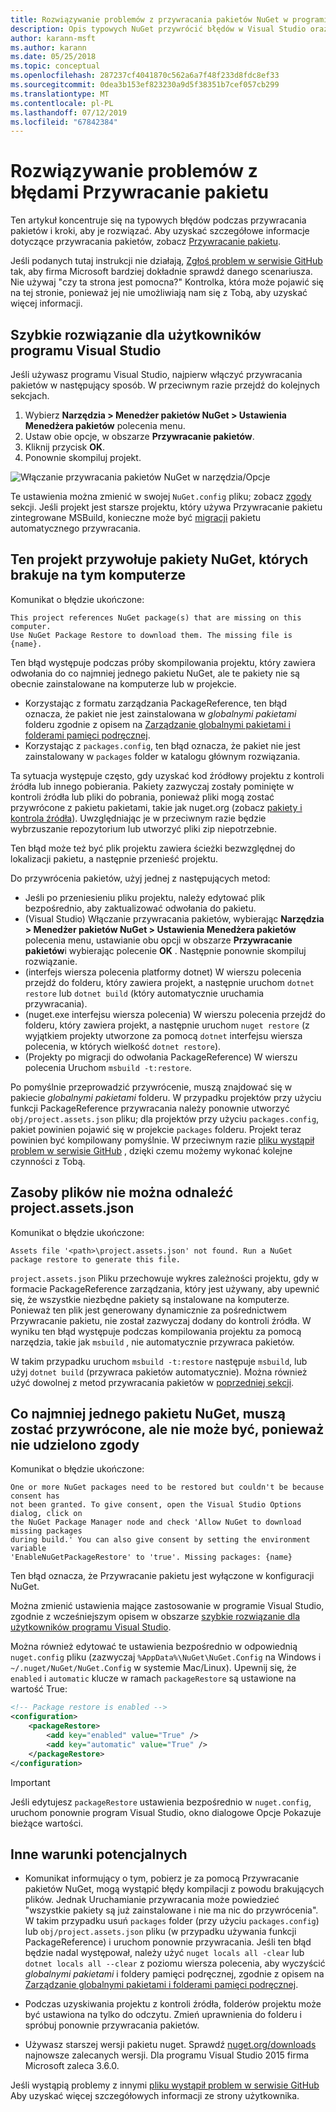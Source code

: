 ```yaml
---
title: Rozwiązywanie problemów z przywracania pakietów NuGet w programie Visual Studio
description: Opis typowych NuGet przywrócić błędów w Visual Studio oraz ze sposobem rozwiązać ten problem.
author: karann-msft
ms.author: karann
ms.date: 05/25/2018
ms.topic: conceptual
ms.openlocfilehash: 287237cf4041870c562a6a7f48f233d8fdc8ef33
ms.sourcegitcommit: 0dea3b153ef823230a9d5f38351b7cef057cb299
ms.translationtype: MT
ms.contentlocale: pl-PL
ms.lasthandoff: 07/12/2019
ms.locfileid: "67842384"
---
```

# <a name="troubleshooting-package-restore-errors"></a>Rozwiązywanie problemów z błędami Przywracanie pakietu

Ten artykuł koncentruje się na typowych błędów podczas przywracania pakietów i kroki, aby je rozwiązać. Aby uzyskać szczegółowe informacje dotyczące przywracania pakietów, zobacz [Przywracanie pakietu](../consume-packages/package-restore.md#enable-and-disable-package-restore-visual-studio).

Jeśli podanych tutaj instrukcji nie działają, [Zgłoś problem w serwisie GitHub](https://github.com/NuGet/docs.microsoft.com-nuget/issues) tak, aby firma Microsoft bardziej dokładnie sprawdź danego scenariusza. Nie używaj "czy ta strona jest pomocna?" Kontrolka, która może pojawić się na tej stronie, ponieważ jej nie umożliwiają nam się z Tobą, aby uzyskać więcej informacji.

## <a name="quick-solution-for-visual-studio-users"></a>Szybkie rozwiązanie dla użytkowników programu Visual Studio

Jeśli używasz programu Visual Studio, najpierw włączyć przywracania pakietów w następujący sposób. W przeciwnym razie przejdź do kolejnych sekcjach.

1. Wybierz **Narzędzia > Menedżer pakietów NuGet > Ustawienia Menedżera pakietów** polecenia menu.
1. Ustaw obie opcje, w obszarze **Przywracanie pakietów**.
1. Kliknij przycisk **OK**.
1. Ponownie skompiluj projekt.

![Włączanie przywracania pakietów NuGet w narzędzia/Opcje](../consume-packages/media/restore-01-autorestoreoptions.png)

Te ustawienia można zmienić w swojej `NuGet.config` pliku; zobacz [zgody](#consent) sekcji. Jeśli projekt jest starsze projektu, który używa Przywracanie pakietu zintegrowane MSBuild, konieczne może być [migracji](package-restore.md#migrate-to-automatic-package-restore-visual-studio) pakietu automatycznego przywracania.

<a name="missing"></a>

## <a name="this-project-references-nuget-packages-that-are-missing-on-this-computer"></a>Ten projekt przywołuje pakiety NuGet, których brakuje na tym komputerze

Komunikat o błędzie ukończone:

```output
This project references NuGet package(s) that are missing on this computer.
Use NuGet Package Restore to download them. The missing file is {name}.
```

Ten błąd występuje podczas próby skompilowania projektu, który zawiera odwołania do co najmniej jednego pakietu NuGet, ale te pakiety nie są obecnie zainstalowane na komputerze lub w projekcie.

- Korzystając z formatu zarządzania PackageReference, ten błąd oznacza, że pakiet nie jest zainstalowana w *globalnymi pakietami* folderu zgodnie z opisem na [Zarządzanie globalnymi pakietami i folderami pamięci podręcznej](managing-the-global-packages-and-cache-folders.md).
- Korzystając z `packages.config`, ten błąd oznacza, że pakiet nie jest zainstalowany w `packages` folder w katalogu głównym rozwiązania.

Ta sytuacja występuje często, gdy uzyskać kod źródłowy projektu z kontroli źródła lub innego pobierania. Pakiety zazwyczaj zostały pominięte w kontroli źródła lub pliki do pobrania, ponieważ pliki mogą zostać przywrócone z pakietu pakietami, takie jak nuget.org (zobacz [pakiety i kontrola źródła](Packages-and-Source-Control.md)). Uwzględniając je w przeciwnym razie będzie wybrzuszanie repozytorium lub utworzyć pliki zip niepotrzebnie.

Ten błąd może też być plik projektu zawiera ścieżki bezwzględnej do lokalizacji pakietu, a następnie przenieść projektu.

Do przywrócenia pakietów, użyj jednej z następujących metod:

- Jeśli po przeniesieniu pliku projektu, należy edytować plik bezpośrednio, aby zaktualizować odwołania do pakietu.
- (Visual Studio) Włączanie przywracania pakietów, wybierając **Narzędzia > Menedżer pakietów NuGet > Ustawienia Menedżera pakietów** polecenia menu, ustawianie obu opcji w obszarze **Przywracanie pakietów**i wybierając polecenie **OK** . Następnie ponownie skompiluj rozwiązanie.
- (interfejs wiersza polecenia platformy dotnet) W wierszu polecenia przejdź do folderu, który zawiera projekt, a następnie uruchom `dotnet restore` lub `dotnet build` (który automatycznie uruchamia przywracania).
- (nuget.exe interfejsu wiersza polecenia) W wierszu polecenia przejdź do folderu, który zawiera projekt, a następnie uruchom `nuget restore` (z wyjątkiem projekty utworzone za pomocą `dotnet` interfejsu wiersza polecenia, w których wielkość `dotnet restore`).
- (Projekty po migracji do odwołania PackageReference) W wierszu polecenia Uruchom `msbuild -t:restore`.

Po pomyślnie przeprowadzić przywrócenie, muszą znajdować się w pakiecie *globalnymi pakietami* folderu. W przypadku projektów przy użyciu funkcji PackageReference przywracania należy ponownie utworzyć `obj/project.assets.json` pliku; dla projektów przy użyciu `packages.config`, pakiet powinien pojawić się w projekcie `packages` folderu. Projekt teraz powinien być kompilowany pomyślnie. W przeciwnym razie [pliku wystąpił problem w serwisie GitHub](https://github.com/NuGet/docs.microsoft.com-nuget/issues) , dzięki czemu możemy wykonać kolejne czynności z Tobą.

<a name="assets"></a>

## <a name="assets-file-projectassetsjson-not-found"></a>Zasoby plików nie można odnaleźć project.assets.json

Komunikat o błędzie ukończone:

```output
Assets file '<path>\project.assets.json' not found. Run a NuGet package restore to generate this file.
```

`project.assets.json` Pliku przechowuje wykres zależności projektu, gdy w formacie PackageReference zarządzania, który jest używany, aby upewnić się, że wszystkie niezbędne pakiety są instalowane na komputerze. Ponieważ ten plik jest generowany dynamicznie za pośrednictwem Przywracanie pakietu, nie został zazwyczaj dodany do kontroli źródła. W wyniku ten błąd występuje podczas kompilowania projektu za pomocą narzędzia, takie jak `msbuild` , nie automatycznie przywraca pakietów.

W takim przypadku uruchom `msbuild -t:restore` następuje `msbuild`, lub użyj `dotnet build` (przywraca pakietów automatycznie). Można również użyć dowolnej z metod przywracania pakietów w [poprzedniej sekcji](#missing).

<a name="consent"></a>

## <a name="one-or-more-nuget-packages-need-to-be-restored-but-couldnt-be-because-consent-has-not-been-granted"></a>Co najmniej jednego pakietu NuGet, muszą zostać przywrócone, ale nie może być, ponieważ nie udzielono zgody

Komunikat o błędzie ukończone:

```output
One or more NuGet packages need to be restored but couldn't be because consent has
not been granted. To give consent, open the Visual Studio Options dialog, click on
the NuGet Package Manager node and check 'Allow NuGet to download missing packages
during build.' You can also give consent by setting the environment variable
'EnableNuGetPackageRestore' to 'true'. Missing packages: {name}
```

Ten błąd oznacza, że Przywracanie pakietu jest wyłączone w konfiguracji NuGet.

Można zmienić ustawienia mające zastosowanie w programie Visual Studio, zgodnie z wcześniejszym opisem w obszarze [szybkie rozwiązanie dla użytkowników programu Visual Studio](#quick-solution-for-visual-studio-users).

Można również edytować te ustawienia bezpośrednio w odpowiednią `nuget.config` pliku (zazwyczaj `%AppData%\NuGet\NuGet.Config` na Windows i `~/.nuget/NuGet/NuGet.Config` w systemie Mac/Linux). Upewnij się, że `enabled` i `automatic` klucze w ramach `packageRestore` są ustawione na wartość True:

```xml
<!-- Package restore is enabled -->
<configuration>
    <packageRestore>
        <add key="enabled" value="True" />
        <add key="automatic" value="True" />
    </packageRestore>
</configuration>
```

> [!Important]
> Jeśli edytujesz `packageRestore` ustawienia bezpośrednio w `nuget.config`, uruchom ponownie program Visual Studio, okno dialogowe Opcje Pokazuje bieżące wartości.

## <a name="other-potential-conditions"></a>Inne warunki potencjalnych

- Komunikat informujący o tym, pobierz je za pomocą Przywracanie pakietów NuGet, mogą wystąpić błędy kompilacji z powodu brakujących plików. Jednak Uruchamianie przywracania może powiedzieć "wszystkie pakiety są już zainstalowane i nie ma nic do przywrócenia". W takim przypadku usuń `packages` folder (przy użyciu `packages.config`) lub `obj/project.assets.json` pliku (w przypadku używania funkcji PackageReference) i uruchom ponownie przywracania. Jeśli ten błąd będzie nadal występował, należy użyć `nuget locals all -clear` lub `dotnet locals all --clear` z poziomu wiersza polecenia, aby wyczyścić *globalnymi pakietami* i foldery pamięci podręcznej, zgodnie z opisem na [Zarządzanie globalnymi pakietami i folderami pamięci podręcznej](managing-the-global-packages-and-cache-folders.md).

- Podczas uzyskiwania projektu z kontroli źródła, folderów projektu może być ustawiona na tylko do odczytu. Zmień uprawnienia do folderu i spróbuj ponownie przywracania pakietów.

- Używasz starszej wersji pakietu nuget. Sprawdź [nuget.org/downloads](https://www.nuget.org/downloads) najnowsze zalecanych wersji. Dla programu Visual Studio 2015 firma Microsoft zaleca 3.6.0.

Jeśli wystąpią problemy z innymi [pliku wystąpił problem w serwisie GitHub](https://github.com/NuGet/docs.microsoft.com-nuget/issues) Aby uzyskać więcej szczegółowych informacji ze strony użytkownika.
